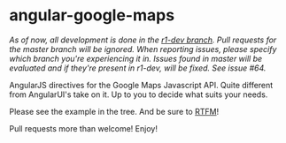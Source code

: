 angular-google-maps
===================

*As of now, all development is done in the [r1-dev branch](https://github.com/nlaplante/angular-google-maps/tree/r1-dev). 
Pull requests for the master branch will be ignored. When reporting issues, please specify which branch you're experiencing
it in. Issues found in master will be evaluated and if they're present in r1-dev, will be fixed. See issue #64.*

AngularJS directives for the Google Maps Javascript API. Quite different from AngularUI's take on it. Up to you to decide what suits your needs.

Please see the example in the tree. And be sure to [RTFM](http://nlaplante.github.io/angular-google-maps "read the documentation")!

Pull requests more than welcome! Enjoy!
